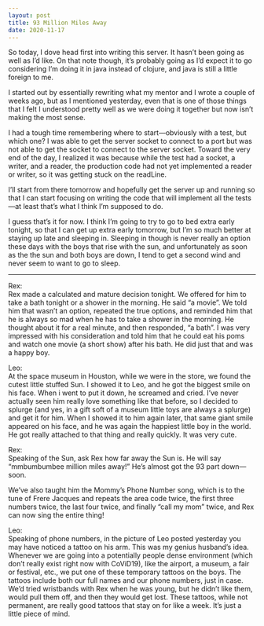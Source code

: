 ```yaml
---
layout: post
title: 93 Million Miles Away
date: 2020-11-17
---
```


So today, I dove head first into writing this server.  It hasn’t been going as well as I’d like.  On that note though, it’s probably going as I’d expect it to go considering I’m doing it in java instead of clojure, and java is still a little foreign to me.  

I started out by essentially rewriting what my mentor and I wrote a couple of weeks ago, but as I mentioned yesterday, even that is one of those things that I felt I understood pretty well as we were doing it together but now isn’t making the most sense.  

I had a tough time remembering where to start—obviously with a test, but which one?  I was able to get the server socket to connect to a port but was not able to get the socket to connect to the server socket.  Toward the very end of the day, I realized it was because while the test had a socket, a writer, and a reader, the production code had not yet implemented a reader or writer, so it was getting stuck on the readLine.  

I’ll start from there tomorrow and hopefully get the server up and running so that I can start focusing on writing the code that will implement all the tests—at least that’s what I think I’m supposed to do.  

I guess that’s it for now.  I think I’m going to try to go to bed extra early tonight, so that I can get up extra early tomorrow, but I’m so much better at staying up late and sleeping in.  Sleeping in though is never really an option these days with the boys that rise with the sun, and unfortunately as soon as the the sun and both boys are down, I tend to get a second wind and never seem to want to go to sleep.


***
Rex:  
Rex made a calculated and mature decision tonight.  We offered for him to take a bath tonight or a shower in the morning.  He said “a movie”.  We told him that wasn’t an option, repeated the true options, and reminded him that he is always so mad when he has to take a shower in the morning.  He thought about it for a real minute, and then responded, “a bath”.  I was very impressed with his consideration and told him that he could eat his poms and watch one movie (a short show) after his bath.  He did just that and was a happy boy.

Leo:  
At the space museum in Houston, while we were in the store, we found the cutest little stuffed Sun.  I showed it to Leo, and he got the biggest smile on his face.  When i went to put it down, he screamed and cried.  I’ve never actually seen him really love something like that before, so I decided to splurge (and yes, in a gift soft of a museum little toys are always a splurge) and get it for him.  When I showed it to him again later, that same giant smile appeared on his face, and he was again the happiest little boy in the world.  He got really attached to that thing and really quickly.  It was very cute.  

Rex:  
Speaking of the Sun, ask Rex how far away the Sun is.  He will say “mmbumbumbee million miles away!”  He’s almost got the 93 part down—soon.  

We’ve also taught him the Mommy’s Phone Number song, which is to the tune of Frere Jacques and repeats the area code twice, the first three numbers twice, the last four twice, and finally “call my mom” twice, and Rex can now sing the entire thing!

Leo:  
Speaking of phone numbers, in the picture of Leo posted yesterday you may have noticed a tattoo on his arm.  This was my genius husband’s idea.  Whenever we are going into a potentially people dense environment (which don’t really exist right now with CoViD19), like the airport, a museum, a fair or festival, etc., we put one of these temporary tattoos on the boys.  The tattoos include both our full names and our phone numbers, just in case.  We’d tried wristbands with Rex when he was young, but he didn’t like them, would pull them off, and then they would get lost.  These tattoos, while not permanent, are really good tattoos that stay on for like a week.  It’s just a little piece of mind.  
